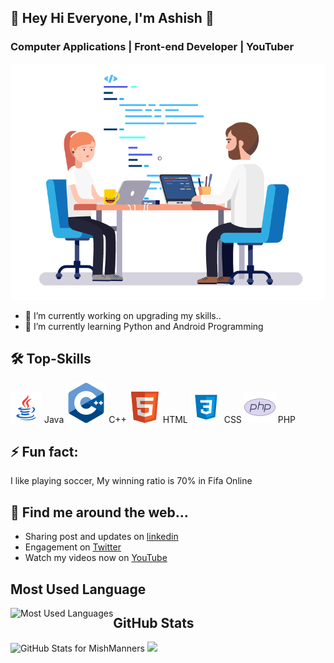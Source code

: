 <!-- COMMENTED
**Afirestriker/Afirestriker** is a ✨ _special_ ✨ repository because its `README.md` (this file) appears on your GitHub profile.
-->

## 👋 Hey Hi Everyone, I'm Ashish 👋
### Computer Applications | Front-end Developer | YouTuber

<img alt="Ash-Coding-Coordination" src="./Gifs/coder.gif?raw=true" />

- 🔭 I’m currently working on upgrading my skills..
- 🌱 I’m currently learning Python and Android Programming

<!--
- 📫 How to reach me: ...
- 😄 Pronouns: ...
-->

## 🛠 Top-Skills
<img src="./Icons/Java-icon.png"/> Java
<img src="./Icons/cpp-icon.png"/> C++
<img src="./Icons/HTML-icon.png"/> HTML
<img src="./Icons/CSS-icon.png"/> CSS
<img src="./Icons/PHP-icon.png"/> PHP

## ⚡️ Fun fact:
I like playing soccer, My winning ratio is 70%  in Fifa Online

## 🔗 Find me around the web...
- Sharing post and updates on <a href="https://linkedin.com/in/ashish-agrawal-india">linkedin</a>
- Engagement on <a href="https://twitter.com/_afirestriker">Twitter</a>
- Watch my videos now on <a href="https://www.youtube.com/c/SpecialDays">YouTube</a>

<!-- COMMENTED -->

## Most Used Language
<img align="left" alt="Most Used Languages" src="https://github-readme-stats.vercel.app/api/top-langs/?username=Afirestriker&theme=black" />

## GitHub Stats
<img src="https://github-readme-stats.vercel.app/api?username=Afirestriker&show_icons=true&include_all_commits=true&count_private=true&theme=jolly&layout=compact" alt="GitHub Stats for MishManners" width="700">

<img src="https://github-readme-streak-stats.herokuapp.com?user=Afirestriker&theme=jolly" width="700">
